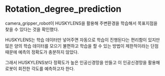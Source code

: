 # Rotation_degree_prediction
camera_gripper_robot이 HUSKYLENS을 활용해 주변환경을 학습해서 목표지점을 찾을 수 있다는 것을 확인했다.

HUSKYLENS는 학습 데이터만 넣어주면 자동으로 학습이 진행된다는 편리함이 있지만 많은 양의 학습 데이터를 모으기 불편하고 학습을 할 수 있는 방법이 제한적이라는 단점 때문에 예측의 정확도가 충분하지 않았다.

그래서 HUSKYLENS보다 정확도가 높은 인공신경망을 만들고 이 인공신경망을 활용해 로봇이 회전한 각도를 예측하고자 한다.
